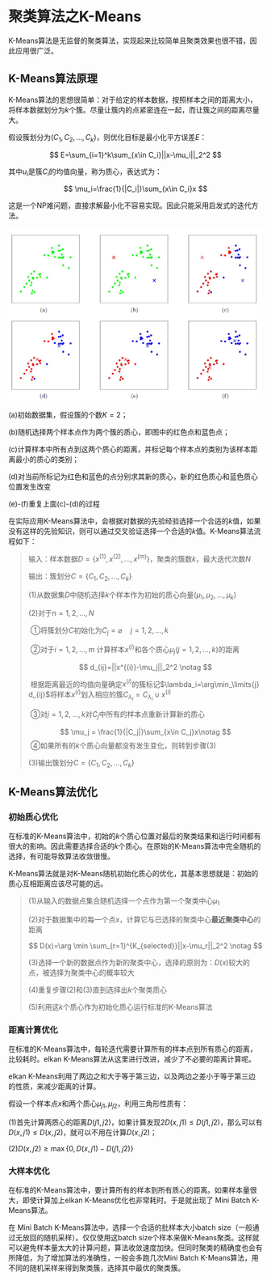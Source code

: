 # 聚类算法之K-Means​

K-Means算法是无监督的聚类算法，实现起来比较简单且聚类效果也很不错，因此应用很广泛。

## K-Means算法原理

K-Means算法的思想很简单：对于给定的样本数据，按照样本之间的距离大小，将样本数据划分为$k$个簇。尽量让簇内的点紧密连在一起，而让簇之间的距离尽量大。

假设簇划分为$(C_1,C_2,...,C_k)$，则优化目标是最小化平方误差$E$：

$$
E=\sum_{i=1}^k\sum_{x\in C_i}||x-\mu_i||_2^2
$$

其中$u_i$是簇$C_i$的均值向量，称为质心，表达式为：

$$
\mu_i=\frac{1}{|C_i|}\sum_{x\in C_i}x
$$

这是一个NP难问题，直接求解最小化不容易实现。因此只能采用启发式的迭代方法。

![kmeans](assets/kmeans.png)

(a)初始数据集，假设簇的个数$K=2$；

(b)随机选择两个样本点作为两个簇的质心，即图中的红色点和蓝色点；

(c)计算样本中所有点到这两个质心的距离，并标记每个样本点的类别为该样本距离最小的质心的类别；

(d)对当前所标记为红色和蓝色的点分别求其新的质心，新的红色质心和蓝色质心位置发生改变

(e)-(f)重复上面(c)-(d)的过程

在实际应用K-Means算法中，会根据对数据的先验经验选择一个合适的$k$值，如果没有这样的先验知识，则可以通过交叉验证选择一个合适的$k$值。K-Means算法流程如下：

>输入：样本数据$D=\{x^{(1)},x^{(2)}, ...,x^{(m)}\}$，聚类的簇数$k$，最大迭代次数$N$
>
>输出：簇划分$C=\{C_1,C_2,...,C_k\}$
>
>(1)从数据集$D$中随机选择$k$个样本作为初始的质心向量$(\mu_1,\mu_2,...,\mu_k)$
>
>(2)对于$n=1,2,...,N$
>
>​	①将簇划分$C$初始化为$C_j=\varnothing\quad j=1,2,...,k$
>
>​	②对于$i=1,2,...,m$ 计算样本$x^{(i)}$和各个质心$\mu_j(j=1,2,...,k)$的距离
>
>$$
>d_{ij}=||x^{(i)}-\mu_j||_2^2 \notag
>$$
>
>​ 根据距离最近的均值向量确定$x^{(i)}$的簇标记$\lambda_i=\arg\min_\limits{j} d_{ij}$将样本$x^{(i)}$划入相应的簇$C_{\lambda_i}=C_{\lambda_i}\cup x^{(i)}$ 
>
>​	③对$j=1,2,...,k$对$C_j$中所有的样本点重新计算新的质心
>
>$$
>\mu_j = \frac{1}{|C_j|}\sum_{x\in C_j}x\notag
>$$
>​	④如果所有的$k$个质心向量都没有发生变化，则转到步骤(3)
>
>(3)输出簇划分$C=\{C_1,C_2,...,C_k\}$



## K-Means算法优化

### 初始质心优化

在标准的K-Means算法中，初始的$k$个质心位置对最后的聚类结果和运行时间都有很大的影响。因此需要选择合适的$k$个质心。在原始的K-Means算法中完全随机的选择，有可能导致算法收敛很慢。

K-Means算法就是对K-Means随机初始化质心的优化，其基本思想就是：初始的质心互相距离应该尽可能的远。

> (1)从输入的数据点集合随机选择一个点作为第一个聚类中心$\mu_1$
>
> (2)对于数据集中的每一个点$x$，计算它与已选择的聚类中心**最近聚类中心**的距离
>
> $$
> D(x)=\arg \min \sum_{r=1}^{K_{selected}}||x-\mu_r||_2^2 \notag
> $$
>
> (3)选择一个新的数据点作为新的聚类中心，选择的原则为：$D(x)$较大的点，被选择为聚类中心的概率较大
>
> (4)重复步骤(2)和(3)直到选择出$k$个聚类质心
>
> (5)利用这$k$个质心作为初始化质心运行标准的K-Means算法



### 距离计算优化

在标准的K-Means算法中，每轮迭代需要计算所有的样本点到所有质心的距离，比较耗时。elkan K-Means算法从这里进行改进，减少了不必要的距离计算呢。

elkan K-Means利用了两边之和大于等于第三边，以及两边之差小于等于第三边的性质，来减少距离的计算。

假设一个样本点$x$和两个质心$\mu_{j1},\mu_{j2}$，利用三角形性质有：

(1)首先计算两质心的距离$D(j1,j2)$，如果计算发现$2D(x,j1)\le D(j1,j2)$，那么可以有$D(x,j1)\le D(x,j2)$，就可以不用在计算$D(x,j2)$；

(2)$D(x,j2)\ge \max\{ 0, D(x,j1)-D(j1,j2) \}$



### 大样本优化

在标准的K-Means算法中，要计算所有的样本到所有质心的距离。如果样本量很大，即使计算加上elkan K-Means优化也非常耗时。于是就出现了 Mini Batch K-Means算法。

在 Mini Batch K-Means算法中，选择一个合适的批样本大小batch size（一般通过无放回的随机采样）。仅仅使用这batch size个样本来做K-Means聚类。这样就可以避免样本量太大的计算问题，算法收敛速度加快。但同时聚类的精确度也会有所降低，为了增加算法的准确性，一般会多跑几次Mini Batch K-Means算法，用不同的随机采样来得到聚类簇，选择其中最优的聚类簇。









